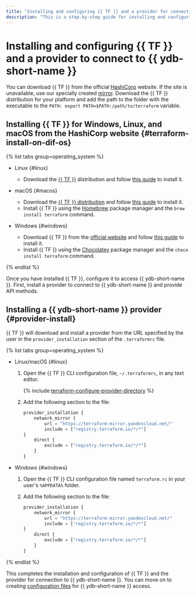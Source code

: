 ```yaml
---
title: "Installing and configuring {{ TF }} and a provider for connection to {{ ydb-short-name }}"
description: "This is a step-by-step guide for installing and configuring {{ TF }} and a {{ yandex-cloud }} provider."
---
```


# Installing and configuring {{ TF }} and a provider to connect to {{ ydb-short-name }}

You can download {{ TF }} from the official [HashiCorp](https://developer.hashicorp.com/terraform/downloads) website. If the site is unavailable, use our specially created [mirror](https://hashicorp-releases.yandexcloud.net/terraform/). Download the {{ TF }} distribution for your platform and add the path to the folder with the executable to the `PATH: export PATH=$PATH:/path/to/terraform` variable.


## Installing {{ TF }} for Windows, Linux, and macOS from the HashiCorp website {#terraform-install-on-dif-os}

{% list tabs group=operating_system %}

- Linux {#linux}

   * Download the [{{ TF }}](https://developer.hashicorp.com/terraform/downloads) distribution and follow [this guide](https://developer.hashicorp.com/terraform/tutorials/aws-get-started/install-cli?in=terraform%2Faws-get-started) to install it.

- macOS {#macos}

   * Download the [{{ TF }} distribution](https://developer.hashicorp.com/terraform/downloads) and follow [this guide](https://developer.hashicorp.com/terraform/tutorials/aws-get-started/install-cli?in=terraform%2Faws-get-started) to install it.
   * Install {{ TF }} using the [Homebrew](https://brew.sh) package manager and the `brew install terraform` command.

- Windows {#windows}

   * Download {{ TF }} from the [official website](https://developer.hashicorp.com/terraform/downloads) and follow [this guide](https://developer.hashicorp.com/terraform/tutorials/aws-get-started/install-cli?in=terraform%2Faws-get-started) to install it.
   * Install {{ TF }} using the [Chocolatey](https://chocolatey.org/install) package manager and the `choco install terraform` command.

{% endlist %}

Once you have installed {{ TF }}, configure it to access {{ ydb-short-name }}. First, install a provider to connect to {{ ydb-short-name }} and provide API methods.


## Installing a {{ ydb-short-name }} provider {#provider-install}

{{ TF }} will download and install a provider from the URL specified by the user in the `provider_installation` section of the `.terraformrc` file.

{% list tabs group=operating_system %}

- Linux/macOS {#linux}

   1. Open the {{ TF }} CLI configuration file, `~/.terraformrc`, in any text editor.

      {% include [terraform-configure-provider-directory](../../_tutorials/terraform-configure-provider-directory.md) %}

   1. Add the following section to the file:

      ```tf
      provider_installation {
          network_mirror {
              url = "https://terraform-mirror.yandexcloud.net/"
              include = ["registry.terraform.io/*/*"]
      }
          direct {
              exclude = ["registry.terraform.io/*/*"]
          }
      }
      ```

- Windows {#windows}

   1. Open the {{ TF }} CLI configuration file named `terraform.rc` in your user's `%APPDATA%` folder.
   1. Add the following section to the file:

      ```tf
      provider_installation {
          network_mirror {
              url = "https://terraform-mirror.yandexcloud.net/"
              include = ["registry.terraform.io/*/*"]
      }
          direct {
              exclude = ["registry.terraform.io/*/*"]
          }
      }
      ```

{% endlist %}

This completes the installation and configuration of {{ TF }} and the provider for connection to {{ ydb-short-name }}. You can move on to creating [configuration files](./configure.md) for {{ ydb-short-name }} access.
